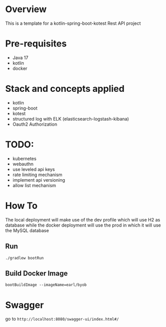 # Overview

This is a template for a kotlin-spring-boot-kotest Rest API project


# Pre-requisites
- Java 17
- kotlin
- docker

# Stack and concepts applied
- kotlin
- spring-boot
- kotest
- structured log with ELK (elasticsearch-logstash-kibana)
- Oauth2 Authorization

# TODO:
- kubernetes
- webauthn
- use leveled api keys
- rate limiting mechanism
- implement api versioning
- allow list mechanism

# How To
 The local deployment will make use of the dev profile which will use H2 as database while the docker 
 deployment will use the prod in which it will use the MySQL database
## Run
```
./gradlew bootRun
```

## Build Docker Image
```agsl
bootBuildImage --imageName=earl/byob
```

# Swagger
go to `http://localhost:8080/swagger-ui/index.html#/`
